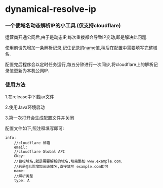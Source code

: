 # dynamical-resolve-ip

### 一个使域名动态解析IP的小工具 (仅支持cloudflare)

运营商开通公网后,由于是动态IP,每次重拨都会导致IP变动,即是解决此问题.

使用前请先增加一条解析记录,记住记录的name值,稍后在配置中需要填写完整域名.

配置完后程序会以定时任务运行,每五分钟进行一次同步,将cloudflare上的解析记录值更新为本机公网IP.

### 使用方法

1.在release中下载jar文件

2.使用Java环境启动

3.第一次打开会生成配置文件并关闭

配置文件如下,照注释填写即可:

    info:
        //cloudflare 邮箱
        email:
        //cloudflare Global API
        GKey:
        //目标域名,就是需要解析的域名,填完整如 www.example.com.
        //若是@无需增加三级域名,直接填写 example.com即可
        name:
        //解析类型
        type: A